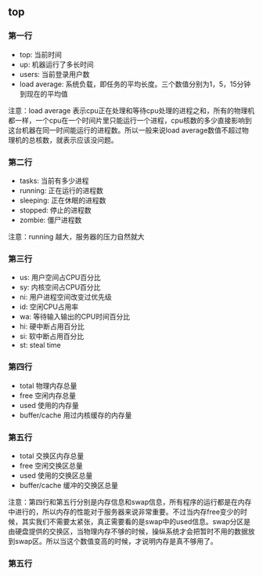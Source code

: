 ## top

### 第一行

- top: 当前时间
- up: 机器运行了多长时间
- users: 当前登录用户数
- load average: 系统负载，即任务的平均长度。三个数值分别为1，5，15分钟到现在的平均值

注意：load average 表示cpu正在处理和等待cpu处理的进程之和，所有的物理机都一样，一个cpu在一个时间片里只能运行一个进程，cpu核数的多少直接影响到这台机器在同一时间能运行的进程数。所以一般来说load average数值不超过物理机的总核数，就表示应该没问题。

### 第二行

- tasks: 当前有多少进程
- running: 正在运行的进程数
- sleeping: 正在休眠的进程数
- stopped: 停止的进程数
- zombie: 僵尸进程数

注意：running 越大，服务器的压力自然就大

### 第三行

- us: 用户空间占CPU百分比
- sy: 内核空间占CPU百分比
- ni: 用户进程空间改变过优先级
- id: 空闲CPU占用率
- wa: 等待输入输出的CPU时间百分比
- hi: 硬中断占用百分比
- si: 软中断占用百分比
- st: steal time

### 第四行

- total 物理内存总量
- free 空闲内存总量
- used 使用的内存量
- buffer/cache 用过内核缓存的内存量

### 第五行

- total 交换区内存总量
- free 空闲交换区总量
- used 使用的交换区总量
- buffer/cache 缓冲的交换区总量

注意：第四行和第五行分别是内存信息和swap信息，所有程序的运行都是在内存中进行的，所以内存的性能对于服务器来说非常重要。不过当内存free变少的时候，其实我们不需要太紧张，真正需要看的是swap中的used信息。swap分区是由硬盘提供的交换区，当物理内存不够的时候，操纵系统才会把暂时不用的数据放到swap区。所以当这个数值变高的时候，才说明内存是真不够用了。

### 第五行
















